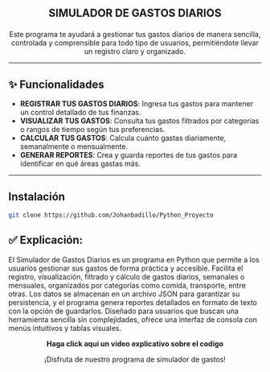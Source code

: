 ## <p align="center"><strong>SIMULADOR DE GASTOS DIARIOS</strong></p>
<p align="center">Este programa te ayudará a gestionar tus gastos diarios de manera sencilla, controlada y comprensible para todo tipo de usuarios, permitiéndote llevar un registro claro y organizado.</p>

---

## ✨ Funcionalidades

- **REGISTRAR TUS GASTOS DIARIOS**: Ingresa tus gastos para mantener un control detallado de tus finanzas.
- **VISUALIZAR TUS GASTOS**: Consulta tus gastos filtrados por categorías o rangos de tiempo según tus preferencias.
- **CALCULAR TUS GASTOS**: Calcula cuánto gastas diariamente, semanalmente o mensualmente.
- **GENERAR REPORTES**: Crea y guarda reportes de tus gastos para identificar en qué áreas gastas más.

---

## Instalación

```bash
git clone https://github.com/Johanbadillo/Python_Proyecto
```

✅ Explicación:
- 
<p align="left"> El Simulador de Gastos Diarios es un programa en Python que permite a los usuarios gestionar sus gastos de forma práctica y accesible. Facilita el registro, visualización, filtrado y cálculo de gastos diarios, semanales o mensuales, organizados por categorías como comida, transporte, entre otras. Los datos se almacenan en un archivo JSON para garantizar su persistencia, y el programa genera reportes detallados en formato de texto con la opción de guardarlos. Diseñado para usuarios que buscan una herramienta sencilla sin complejidades, ofrece una interfaz de consola con menús intuitivos y tablas visuales.</p>

<p align="center"><strong>Haga click aqui un video explicativo sobre el codigo</strong> 

<p align="center">¡Disfruta de nuestro programa de simulador de gastos!</p>
 